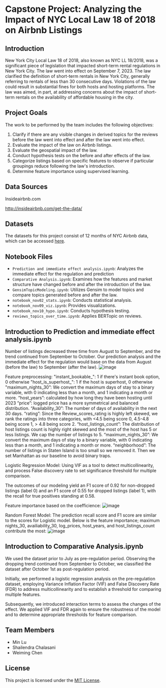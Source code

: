# Capstone Project: Analyzing the Impact of NYC Local Law 18 of 2018 on Airbnb Listings

## Introduction

New York City Local Law 18 of 2018, also known as NYC LL 18/2018, was a significant piece of legislation that impacted short-term rental regulations in New York City. The law went into effect on September 7, 2023. The law clarified the definition of short-term rentals in New York City, generally referring to rentals of less than 30 consecutive days. Violations of the law could result in substantial fines for both hosts and hosting platforms. The law was aimed, in part, at addressing concerns about the impact of short-term rentals on the availability of affordable housing in the city.

## Project Goals

The work to be performed by the team includes the following objectives:

1. Clarify if there are any visible changes in derived topics for the reviews before the law went into effect and after the law went into effect.
2. Evaluate the impact of the law on Airbnb listings.
3. Evaluate the geospatial impact of the law.
4. Conduct hypothesis tests on the before and after effects of the law.
5. Categorize listings based on specific features to observe if particular groupings reduce following the law's introduction.
6. Determine feature importance using supervised learning.

## Data Sources

Insideairbnb.com

http://insideairbnb.com/get-the-data/

## Datasets

The datasets for this project consist of 12 months of NYC Airbnb data, which can be accessed [here](https://www.dropbox.com/scl/fi/qn2u3exg7kmtmy22ydllv/nyc-airbnb.zip?rlkey=hn9iympw56fpp7p4fcfnzvil1&dl=0).

## Notebook Files

- `Prediction and immediate effect analysis.ipynb`: Analyzes the immediate effect for the regulation and prediction
- `Comparative Analysis.ipynb`: Examines how the features and market structure have changed before and after the introduction of the law.
- `GensimTopicModeling.ipynb`: Utilizes Gensim to model topics and compare topics generated before and after the law.
- `notebook_nov02_stats.ipynb`: Conducts statistical analysis.
- `notebook_nov09_viz.ipynb`: Provides visualizations.
- `notebook_nov10_hypo.ipynb`: Conducts hypothesis testing.
- `reviews_topics_over_time.ipynb`: Applies BERTopic on reviews.

## Introduction to Prediction and immediate effect analysis.ipynb

Number of listings decreased three time from August to September, and the trend continued from September to October. Our prediction analysis and the immediate effect for the regulation would base on the data from August (before the law) to September (after the law). 
![image](https://github.com/shailendra-chalasani/capstone_project/assets/100872992/9185c64e-2683-483e-b789-7d4e3693125e)

Feature preprocessing:
"instant_bookable_": 1 if there's instant book option, 0 otherwise
"host_is_superhost_": 1 if the host is superhost, 0 otherwise
"maximum_nights_30”: We convert the maximum days of stay to a binary variable, with 0 indicating less than a month, and 1 indicating a month or more.
“host_years”: calculated by how long they have been hosting until 2023
“price”: logged price has a more symmetrical and balanced distribution.
“Availability_30”: The number of days of availability in the next 30 days.
“rating”: Since the Review_scores_rating is highly left skewed, we rank the ratings into three categories, with <4.5 being score 0, 4.5-4.8 being score 1, > 4.8 being score 2.
“host_listings_count”: The distribution of host listings count is highly right skewed and the most of the host has 5 or less listings. We cap the number of listings to 5.
“maximum_nights_30”: We convert the maximum days of stay to a binary variable, with 0 indicating less than a month, and 1 indicating a month or more.
“neighborhood”: The number of listings in Staten Island is too small so we removed it. Then we set Manhattan as our baseline to avoid binary traps. 

Logistic Regression Model:
Using VIF as a tool to detect multicollinearity, and process False discovery rate to set significance threshold for multiple comparison.

The outcomes of our modeling yield an F1 score of 0.92 for non-dropped listings (label 0) and an F1 score of 0.55 for dropped listings (label 1), with the recall for true positives standing at 0.58.

Feature importance based on the coefficience:
![image](https://github.com/shailendra-chalasani/capstone_project/assets/100872992/32be3c36-f1d2-43e3-9fb0-e37ee93ba107)

Random Forest Model:
The prediction recall score and F1 score are similar to the scores for Logistic model. Below is the feature importance; maximum nights_30, availiability_30, log_prices, host_years, and host_listings_count contribute the most: 
![image](https://github.com/shailendra-chalasani/capstone_project/assets/100872992/f1f464e9-8b39-4d7a-84ff-664b7734aa06)


## Introduction to Comparative Analysis.ipynb

We used the dataset prior to July as pre-regulation period. Observing the dropping trend continued from September to October, we classified the dataset after October 1st as post-regulation period.

Initially, we performed a logistic regression analysis on the pre-regulation dataset, employing Variance Inflation Factor (VIF) and False Discovery Rate (FDR) to address multicollinearity and to establish a threshold for comparing multiple features.

Subsequently, we introduced interaction terms to assess the changes of the effect. We applied VIF and FDR again to ensure the robustness of the model and to determine appropriate thresholds for feature comparison.







## Team Members

- Min Lu
- Shailendra Chalasani
- Weiming Chen

## License

This project is licensed under the [MIT License](LICENSE).
